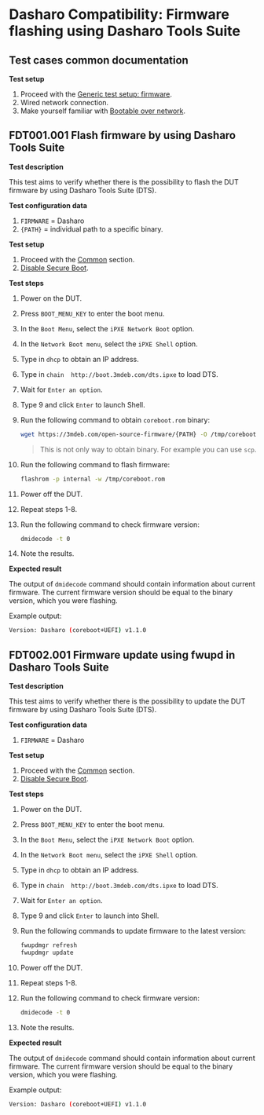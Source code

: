 # Dasharo Compatibility: Firmware flashing using Dasharo Tools Suite

## Test cases common documentation

**Test setup**

1. Proceed with the
    [Generic test setup: firmware](../../generic-test-setup/#firmware).
1. Wired network connection.
1. Make yourself familiar with
    [Bootable over network](../../../common-coreboot-docs/dasharo_tools_suite/#bootable-over-network).

## FDT001.001 Flash firmware by using Dasharo Tools Suite

**Test description**

This test aims to verify whether there is the possibility to flash the DUT
firmware by using Dasharo Tools Suite (DTS).

**Test configuration data**

1. `FIRMWARE` = Dasharo
1. `{PATH}` = individual path to a specific binary.

**Test setup**

1. Proceed with the [Common](#test-cases-common-documentation) section.
1. [Disable Secure Boot](../../unified-test-documentation/dasharo-security/206-secure-boot.md).

**Test steps**

1. Power on the DUT.
1. Press `BOOT_MENU_KEY` to enter the boot menu.
1. In the `Boot Menu`, select the `iPXE Network Boot` option.
1. In the `Network Boot menu`, select the `iPXE Shell` option.
1. Type in `dhcp` to obtain an IP address.
1. Type in `chain  http://boot.3mdeb.com/dts.ipxe` to load DTS.
1. Wait for `Enter an option`.
1. Type 9 and click `Enter` to launch Shell.
1. Run the following command to obtain `coreboot.rom` binary:

    ```bash
    wget https://3mdeb.com/open-source-firmware/{PATH} -O /tmp/coreboot.rom
    ```

    > This is not only way to obtain binary. For example you can use `scp`.

1. Run the following command to flash firmware:

    ```bash
    flashrom -p internal -w /tmp/coreboot.rom
    ```

1. Power off the DUT.
1. Repeat steps 1-8.
1. Run the following command to check firmware version:

    ```bash
    dmidecode -t 0
    ```

1. Note the results.

**Expected result**

The output of `dmidecode` command should contain information about current
firmware. The current firmware version should be equal to the binary version,
which you were flashing.

Example output:

```bash
Version: Dasharo (coreboot+UEFI) v1.1.0
```

## FDT002.001 Firmware update using fwupd in Dasharo Tools Suite

**Test description**

This test aims to verify whether there is the possibility to update the DUT
firmware by using Dasharo Tools Suite (DTS).

**Test configuration data**

1. `FIRMWARE` = Dasharo

**Test setup**

1. Proceed with the [Common](#test-cases-common-documentation) section.
1. [Disable Secure Boot](../../unified-test-documentation/dasharo-security/206-secure-boot.md).

**Test steps**

1. Power on the DUT.
1. Press `BOOT_MENU_KEY` to enter the boot menu.
1. In the `Boot Menu`, select the `iPXE Network Boot` option.
1. In the `Network Boot menu`, select the `iPXE Shell` option.
1. Type in `dhcp` to obtain an IP address.
1. Type in `chain  http://boot.3mdeb.com/dts.ipxe` to load DTS.
1. Wait for `Enter an option`.
1. Type 9 and click `Enter` to launch into Shell.
1. Run the following commands to update firmware to the latest version:

    ```bash
    fwupdmgr refresh
    fwupdmgr update
    ```

1. Power off the DUT.
1. Repeat steps 1-8.
1. Run the following command to check firmware version:

    ```bash
    dmidecode -t 0
    ```

1. Note the results.

**Expected result**

The output of `dmidecode` command should contain information about current
firmware. The current firmware version should be equal to the binary version,
which you were flashing.

Example output:

```bash
Version: Dasharo (coreboot+UEFI) v1.1.0
```
